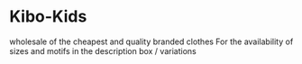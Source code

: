 # Kibo-Kids
wholesale of the cheapest and quality branded clothes For the availability of sizes and motifs in the description box / variations

